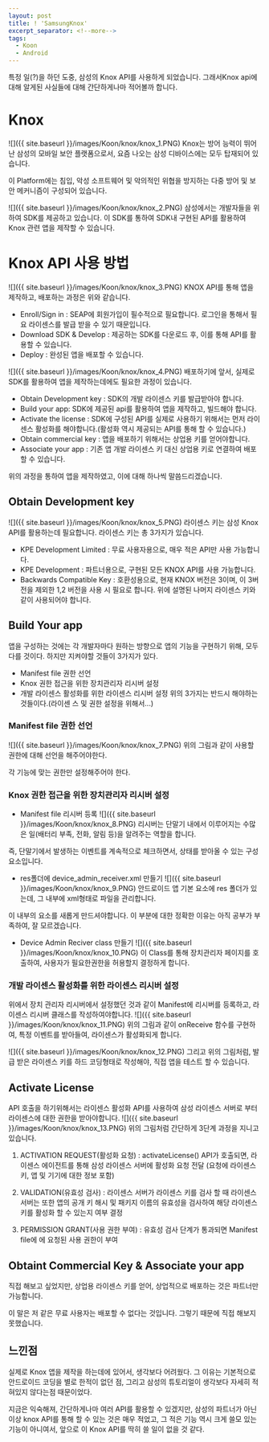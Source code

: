 ```yaml
---
layout: post
title: ! 'SamsungKnox'
excerpt_separator: <!--more-->
tags:
  - Koon
  - Android
---
```


특정 일(?)을 하던 도중, 삼성의 Knox API를 사용하게 되었습니다. 그래서Knox api에 대해 알게된 사실들에 대해 간단하게나마 적어볼까 합니다.

<!--more-->
# Knox
![]({{ site.baseurl }}/images/Koon/knox/knox_1.PNG)
Knox는 방어 능력이 뛰어난 삼성의 모바일 보안 플랫폼으로서, 요즘 나오는 삼성 디바이스에는 모두 탑재되어 있습니다.

이 Platform에는 침입, 악성 소프트웨어 및 악의적인 위협을 방지하는 다중 방어 및 보안 메커니즘이 구성되어 있습니다.

![]({{ site.baseurl }}/images/Koon/knox/knox_2.PNG)
삼성에서는 개발자들을 위하여 SDK를 제공하고 있습니다. 이 SDK를 통하여 SDK내 구현된 API를 활용하여 Knox 관련 앱을 제작할 수 있습니다.

# Knox API 사용 방법
![]({{ site.baseurl }}/images/Koon/knox/knox_3.PNG)
KNOX API를 통해 앱을 제작하고, 배포하는 과정은 위와 같습니다.
- Enroll/Sign in : SEAP에 회원가입이 필수적으로 필요합니다. 로그인을 통해서 필요 라이센스를 발급 받을 수 있기 때문입니다.
- Download SDK & Develop : 제공하는 SDK를 다운로드 후, 이를 통해 API를 활용할 수 있습니다.
- Deploy : 완성된 앱을 배포할 수 있습니다.

![]({{ site.baseurl }}/images/Koon/knox/knox_4.PNG)
배포하기에 앞서, 실제로 SDK를 활용하여 앱을 제작하는데에도 필요한 과정이 있습니다.
- Obtain Development key : SDK의 개발 라이센스 키를 발급받아야 합니다.
- Build your app: SDK에 제공된 api를 활용하여 앱을 제작하고, 빌드해야 합니다.
- Activate the license : SDK에 구성된 API를 실제로 사용하기 위해서는 먼저 라이센스 활성화를 해야합니다.(활성화 역시 제공되는 API를 통해 할 수 있습니다.)
- Obtain commercial key : 앱을 배포하기 위해서는 상업용 키를 얻어야합니다.
- Associate your app : 기존 앱 개발 라이센스 키 대신 상업용 키로 연결하여 배포할 수 있습니다.

위의 과정을 통하여 앱을 제작하였고, 이에 대해 하나씩 말씀드리겠습니다.

## Obtain Development key
![]({{ site.baseurl }}/images/Koon/knox/knox_5.PNG)
라이센스 키는 삼성 Knox API를 활용하는데 필요합니다. 라이센스 키는 총 3가지가 있습니다.
- KPE Development Limited : 무료 사용자용으로, 매우 적은 API만 사용 가능합니다.
- KPE Development :  파트너용으로, 구현된 모든 KNOX API를 사용 가능합니다.
- Backwards Compatible Key : 호환성용으로, 현재 KNOX 버전은 3이며, 이 3버전을 제외한 1,2 버전을 사용 시 필요로 합니다. 위에 설명된 나머지 라이센스 키와 같이 사용되어야 합니다.

## Build Your app
앱을 구성하는 것에는 각 개발자마다 원하는 방향으로 앱의 기능을 구현하기 위해, 모두 다를 것이다.
하지만 지켜야할 것들이 3가지가 있다.
- Manifest file 권한 선언
- Knox 권한 접근을 위한 장치관리자 리시버 설정
- 개발 라이센스 활성화를 위한 라이센스 리시버 설정
위의 3가지는 반드시 해야하는 것들이다.(라이센 스 및 권한 설정을 위해서...)

### Manifest file 권한 선언
![]({{ site.baseurl }}/images/Koon/knox/knox_7.PNG)
위의 그림과 같이 사용할 권한에 대해 선언을 해주어야한다.

각 기능에 맞는 권한만 설정해주어야 한다.

### Knox 권한 접근을 위한 장치관리자 리시버 설정
* Manifest file 리시버 등록
![]({{ site.baseurl }}/images/Koon/knox/knox_8.PNG)
리시버는 단말기 내에서 이루어지는 수많은 일(배터리 부족, 전화, 알림 등)을 알려주는 역할을 합니다.

즉, 단말기에서 발생하는 이벤트를 계속적으로 체크하면서, 상태를 받아올 수 있는 구성 요소입니다.

* res폴더에 device_admin_receiver.xml 만들기
![]({{ site.baseurl }}/images/Koon/knox/knox_9.PNG)
안드로이드 앱 기본 요소에 res 폴더가 있는데, 그 내부에 xml형태로 파일을 관리합니다.

이 내부의 요소를 새롭게 만드셔야합니다. 이 부분에 대한 정확한 이유는 아직 공부가 부족하여, 잘 모르겠습니다.

* Device Admin Reciver class 만들기
![]({{ site.baseurl }}/images/Koon/knox/knox_10.PNG)
이 Class를 통해 장치관리자 페이지를 호출하여, 사용자가 필요한권한을 허용할지 결정하게 합니다.

### 개발 라이센스 활성화를 위한 라이센스 리시버 설정
위에서 장치 관리자 리시버에서 설정했던 것과 같이 Manifest에 리시버를 등록하고, 라이센스 리시버 클래스를 작성하여야합니다.
![]({{ site.baseurl }}/images/Koon/knox/knox_11.PNG)
위의 그림과 같이 onReceive 함수를 구현하여, 특정 이벤트를 받아들여, 라이센스가 활성화되게 합니다.

![]({{ site.baseurl }}/images/Koon/knox/knox_12.PNG)
그리고 위의 그림처럼, 발급 받은 라이센스 키를 하드 코딩형태로 작성해야, 직접 앱을 테스트 할 수 있습니다.

## Activate License
API 호출을 하기위해서는 라이센스 활성화 API를 사용하여 삼성 라이센스 서버로 부터 라이센스에 대한 권한을 받아야합니다.
![]({{ site.baseurl }}/images/Koon/knox/knox_13.PNG)
위의 그림처럼 간단하게 3단계 과정을 지니고 있습니다.

1. ACTIVATION REQUEST(활성화 요청)
: activateLicense() API가 호출되면, 라이센스 에이전트를 통해 삼성 라이센스 서버에 활성화 요청 전달 (요청에 라이센스 키, 앱 및 기기에 대한 정보 포함)

2. VALIDATION(유효성 검사)
: 라이센스 서버가 라이센스 키를 검사 할 때 라이센스 서버는 또한 앱의 공개 키 해시 및 패키지 이름의 유효성을 검사하여 해당 라이센스 키를 활성화 할 수 있는지 여부 결정

3. PERMISSION GRANT(사용 권한 부여)
: 유효성 검사 단계가 통과되면 Manifest file에 에 요청된 사용 권한이 부여

## Obtaint Commercial Key & Associate your app
직접 해보고 싶었지만, 상업용 라이센스 키를 얻어, 상업적으로 배포하는 것은 파트너만 가능합니다.

이 말은 저 같은 무료 사용자는 배포할 수 없다는 것입니다. 그렇기 때문에 직접 해보지 못했습니다.


## 느낀점
실제로 Knox 앱을 제작을 하는데에 있어서, 생각보다 어려웠다. 그 이유는 기본적으로 안드로이드 코딩을 별로 한적이 없던 점, 그리고 삼성의 튜토리얼이 생각보다 자세히 적혀있지 않다는점 때문이었다.

지금은 익숙해져, 간단하게나마 여러 API를 활용할 수 있겠지만, 삼성의 파트너가 아닌 이상 knox API를 통해 할 수 있는 것은 매우 적었고, 그 적은 기능 역시 크게 쓸모 있는 기능이 아니여서, 앞으로 이 Knox API를 딱히 쓸 일이 없을 것 같다.
